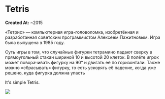 # Tetris

**Created At:** ~2015

«Тетрис» — компьютерная игра-головоломка, изобретённая и разработанная советским программистом Алексеем Пажитновым. Игра была выпущена в 1985 году. 

Суть игры в том, что случайные фигурки тетрамино падают сверху в прямоугольный стакан шириной 10 и высотой 20 клеток. В полёте игрок может поворачивать фигурку на 90° и двигать её по горизонтали. Также можно «сбрасывать» фигурку, то есть ускорять её падение, когда уже решено, куда фигурка должна упасть

It's simple Tetris.

<img src="http://pastexen.com/i/imTiGUnEts.png" />
